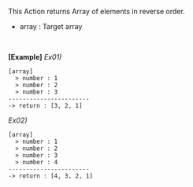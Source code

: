 This Action returns Array of elements in reverse order.
- array : Target array

<br/>

**[Example]**
*Ex01)*
```
[array]
  > number : 1
  > number : 2
  > number : 3
-----------------------
-> return : [3, 2, 1]
```
*Ex02)*
```
[array]
  > number : 1
  > number : 2
  > number : 3
  > number : 4
-----------------------
-> return : [4, 3, 2, 1]
```
